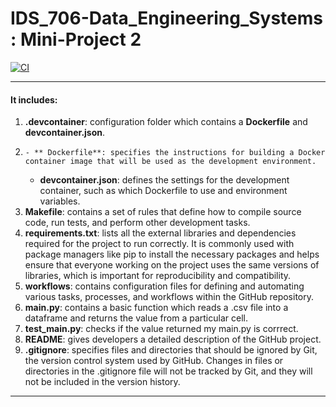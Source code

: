 # IDS_706-Data_Engineering_Systems : Mini-Project 2

[![CI](https://github.com/afraa-n/IDS_706-Data_Engineering_Systems/actions/workflows/cicd.yml/badge.svg)](https://github.com/afraa-n/IDS_706-Data_Engineering_Systems/actions/workflows/cicd.yml)

***

#### It includes:
1. **.devcontainer**: configuration folder which contains a **Dockerfile** and **devcontainer.json**.
2.     - ** Dockerfile**: specifies the instructions for building a Docker container image that will be used as the development environment.
    - **devcontainer.json**: defines the settings for the development container, such as which Dockerfile to use and environment variables.
3. **Makefile**: contains a set of rules that define how to compile source code, run tests, and perform other development tasks. 
4. **requirements.txt**: lists all the external libraries and dependencies required for the project to run correctly. It is commonly used with package managers like pip to install the necessary packages and helps ensure that everyone working on the project uses the same versions of libraries, which is important for reproducibility and compatibility.
5. **workflows**: contains configuration files for defining and automating various tasks, processes, and workflows within the GitHub repository.
6. **main.py**: contains a basic function which reads a .csv file into a dataframe and returns the value from a particular cell.
7. **test_main.py**: checks if the value returned my main.py is corrrect.
8. **README**: gives developers a detailed description of the GitHub project.
9. **.gitignore**: specifies files and directories that should be ignored by Git, the version control system used by GitHub. Changes in files or directories in the .gitignore file will not be tracked by Git, and they will not be included in the version history.

***
